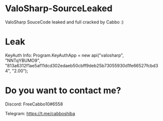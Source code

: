 # ValoSharp-SourceLeaked
ValoSharp SouceCode leaked and full cracked by Cabbo :)

# Leak

KeyAuth Info:
Program.KeyAuthApp = new api("valosharp", "NNTqYBUMO9", "813a6312f1ae5af11dcd302edaeb50cbff9deb25b73055930d1fe66527fcbd34", "2.00");

# Do you want to contact me?
Discord: FreeCabbo10#6558

Telegram: https://t.me/cabboshiba
